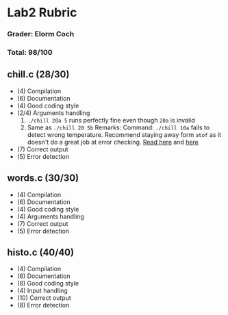 # Lab2 Rubric

### Grader: Elorm Coch
### Total: 98/100

## chill.c (28/30)

* (4) Compilation
* (6) Documentation
* (4) Good coding style
* (2/4) Arguments handling
    1. `./chill 20a 5` runs perfectly fine even though `20a` is invalid
    2. Same as `./chill 20 5b`
Remarks: Command: `./chill 10a` fails to detect wrong temperature. Recommend staying away form `atof` as it doesn't do a great job at error checking. [Read here](https://rules.sonarsource.com/c/type/Bug/RSPEC-989) and [here](https://cboard.cprogramming.com/cplusplus-programming/93871-using-atoi-bad-practice.html)
* (7) Correct output
* (5) Error detection 

## words.c (30/30)

* (4) Compilation
* (6) Documentation
* (4) Good coding style
* (4) Arguments handling
* (7) Correct output
* (5) Error detection

## histo.c (40/40)

* (4) Compilation
* (6) Documentation
* (8) Good coding style
* (4) Input handling
* (10) Correct output
* (8) Error detection

